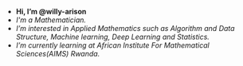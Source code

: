 * **Hi, I’m @willy-arison**
* *I'm a Mathematician.*
* *I’m interested in Applied Mathematics such as Algorithm and Data Structure, Machine learning, Deep Learning and Statistics.*
* *I’m currently learning at African Institute For Mathematical Sciences(AIMS) Rwanda.*

<!---
willy-arison/willy-arison is a ✨ special ✨ repository because its `README.md` (this file) appears on your GitHub profile.
You can click the Preview link to take a look at your changes.
--->
